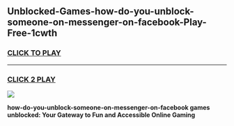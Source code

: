 
## Unblocked-Games-how-do-you-unblock-someone-on-messenger-on-facebook-Play-Free-1cwth
<h3>
<a href="https://premium76.site?title=how-do-you-unblock-someone-on-messenger-on-facebook&ref=21A">CLICK TO PLAY</a></h3>
<hr>

<h3>
<a href="https://premium76.site?title=how-do-you-unblock-someone-on-messenger-on-facebook&ref=21A">CLICK 2 PLAY</a>
  
</h3>

<a href="https://premium76.site?title=how-do-you-unblock-someone-on-messenger-on-facebook&ref=21A"><img src="https://clearcache.store/games.png"></a>


**how-do-you-unblock-someone-on-messenger-on-facebook games unblocked: Your Gateway to Fun and Accessible Online Gaming**
